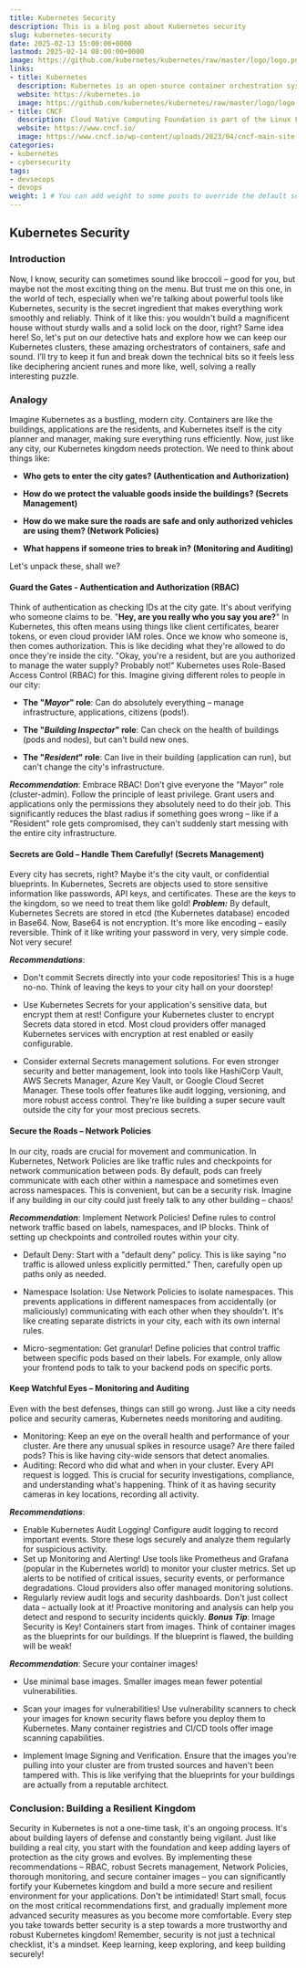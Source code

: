 ```yaml
---
title: Kubernetes Security
description: This is a blog post about Kubernetes security
slug: kubernetes-security 
date: 2025-02-13 15:00:00+0000
lastmod: 2025-02-14 08:00:00+0000
image: https://github.com/kubernetes/kubernetes/raw/master/logo/logo.png
links:
- title: Kubernetes
  description: Kubernetes is an open-source container orchestration system.
  website: https://kubernetes.io
  image: https://github.com/kubernetes/kubernetes/raw/master/logo/logo.png
- title: CNCF
  description: Cloud Native Computing Foundation is part of the Linux Foundation
  website: https://www.cncf.io/
  image: https://www.cncf.io/wp-content/uploads/2023/04/cncf-main-site-logo.svg
categories:
- kubernetes
- cybersecurity
tags:
- devsecops
- devops
weight: 1 # You can add weight to some posts to override the default sorting (date descending)
--- 
```


## Kubernetes Security

### Introduction

Now, I know, security can sometimes sound like broccoli – good for you, but maybe not the most exciting thing on the menu. But trust me on this one, in the world of tech, especially when we're talking about powerful tools like Kubernetes, security is the secret ingredient that makes everything work smoothly and reliably. Think of it like this: you wouldn't build a magnificent house without sturdy walls and a solid lock on the door, right? Same idea here!
So, let's put on our detective hats and explore how we can keep our Kubernetes clusters, these amazing orchestrators of containers, safe and sound. I’ll try to keep it fun and break down the technical bits so it feels less like deciphering ancient runes and more like, well, solving a really interesting puzzle.

### Analogy

Imagine Kubernetes as a bustling, modern city. Containers are like the buildings, applications are the residents, and Kubernetes itself is the city planner and manager, making sure everything runs efficiently. Now, just like any city, our Kubernetes kingdom needs protection. We need to think about things like:

- **Who gets to enter the city gates? (Authentication and Authorization)**

- **How do we protect the valuable goods inside the buildings? (Secrets Management)**

- **How do we make sure the roads are safe and only authorized vehicles are using them? (Network Policies)**

- **What happens if someone tries to break in? (Monitoring and Auditing)**

Let's unpack these, shall we?

#### Guard the Gates - Authentication and Authorization (RBAC)

Think of authentication as checking IDs at the city gate. It's about verifying who someone claims to be. "**Hey, are you really who you say you are?**" In Kubernetes, this often means using things like client certificates, bearer tokens, or even cloud provider IAM roles.
Once we know who someone is, then comes authorization. This is like deciding what they're allowed to do once they're inside the city. "Okay, you're a resident, but are you authorized to manage the water supply? Probably not!"
Kubernetes uses Role-Based Access Control (RBAC) for this. Imagine giving different roles to people in our city:

- **The "*Mayor*" role**: Can do absolutely everything – manage infrastructure, applications, citizens (pods!).

- **The "*Building Inspector*" role**: Can check on the health of buildings (pods and nodes), but can't build new ones.

- **The "*Resident*" role**: Can live in their building (application can run), but can't change the city's infrastructure.

***Recommendation***: Embrace RBAC! Don't give everyone the "Mayor" role (cluster-admin). Follow the principle of least privilege. Grant users and applications only the permissions they absolutely need to do their job. This significantly reduces the blast radius if something goes wrong – like if a "Resident" role gets compromised, they can't suddenly start messing with the entire city infrastructure.

#### Secrets are Gold – Handle Them Carefully! (Secrets Management)

Every city has secrets, right? Maybe it's the city vault, or confidential blueprints. In Kubernetes, Secrets are objects used to store sensitive information like passwords, API keys, and certificates. These are the keys to the kingdom, so we need to treat them like gold!
***Problem:*** By default, Kubernetes Secrets are stored in etcd (the Kubernetes database) encoded in Base64. Now, Base64 is not encryption. It's more like encoding – easily reversible. Think of it like writing your password in very, very simple code. Not very secure!

***Recommendations***:

- Don't commit Secrets directly into your code repositories! This is a huge no-no. Think of leaving the keys to your city hall on your doorstep!

- Use Kubernetes Secrets for your application's sensitive data, but encrypt them at rest! Configure your Kubernetes cluster to encrypt Secrets data stored in etcd. Most cloud providers offer managed Kubernetes services with encryption at rest enabled or easily configurable.

- Consider external Secrets management solutions. For even stronger security and better management, look into tools like HashiCorp Vault, AWS Secrets Manager, Azure Key Vault, or Google Cloud Secret Manager. These tools offer features like audit logging, versioning, and more robust access control. They're like building a super secure vault outside the city for your most precious secrets.

#### Secure the Roads – Network Policies

In our city, roads are crucial for movement and communication. In Kubernetes, Network Policies are like traffic rules and checkpoints for network communication between pods. By default, pods can freely communicate with each other within a namespace and sometimes even across namespaces. This is convenient, but can be a security risk. Imagine if any building in our city could just freely talk to any other building – chaos!

***Recommendation***: Implement Network Policies! Define rules to control network traffic based on labels, namespaces, and IP blocks. Think of setting up checkpoints and controlled routes within your city.

- Default Deny: Start with a "default deny" policy. This is like saying "no traffic is allowed unless explicitly permitted." Then, carefully open up paths only as needed.

- Namespace Isolation: Use Network Policies to isolate namespaces. This prevents applications in different namespaces from accidentally (or maliciously) communicating with each other when they shouldn't. It's like creating separate districts in your city, each with its own internal rules.

- Micro-segmentation: Get granular! Define policies that control traffic between specific pods based on their labels. For example, only allow your frontend pods to talk to your backend pods on specific ports.

#### Keep Watchful Eyes – Monitoring and Auditing

Even with the best defenses, things can still go wrong. Just like a city needs police and security cameras, Kubernetes needs monitoring and auditing.

- Monitoring: Keep an eye on the overall health and performance of your cluster. Are there any unusual spikes in resource usage? Are there failed pods? This is like having city-wide sensors that detect anomalies.
- Auditing: Record who did what and when in your cluster. Every API request is logged. This is crucial for security investigations, compliance, and understanding what's happening. Think of it as having security cameras in key locations, recording all activity.

***Recommendations***:

- Enable Kubernetes Audit Logging! Configure audit logging to record important events. Store these logs securely and analyze them regularly for suspicious activity.
- Set up Monitoring and Alerting! Use tools like Prometheus and Grafana (popular in the Kubernetes world) to monitor your cluster metrics. Set up alerts to be notified of critical issues, security events, or performance degradations. Cloud providers also offer managed monitoring solutions.
- Regularly review audit logs and security dashboards. Don't just collect data – actually look at it! Proactive monitoring and analysis can help you detect and respond to security incidents quickly.
***Bonus Tip***: Image Security is Key!
Containers start from images. Think of container images as the blueprints for our buildings. If the blueprint is flawed, the building will be weak!

***Recommendation***: Secure your container images!

- Use minimal base images. Smaller images mean fewer potential vulnerabilities.

- Scan your images for vulnerabilities! Use vulnerability scanners to check your images for known security flaws before you deploy them to Kubernetes. Many container registries and CI/CD tools offer image scanning capabilities.

- Implement Image Signing and Verification. Ensure that the images you're pulling into your cluster are from trusted sources and haven't been tampered with. This is like verifying that the blueprints for your buildings are actually from a reputable architect.

### Conclusion: Building a Resilient Kingdom

Security in Kubernetes is not a one-time task, it's an ongoing process. It's about building layers of defense and constantly being vigilant. Just like building a real city, you start with the foundation and keep adding layers of protection as the city grows and evolves.
By implementing these recommendations – RBAC, robust Secrets management, Network Policies, thorough monitoring, and secure container images – you can significantly fortify your Kubernetes kingdom and build a more secure and resilient environment for your applications.
Don't be intimidated! Start small, focus on the most critical recommendations first, and gradually implement more advanced security measures as you become more comfortable. Every step you take towards better security is a step towards a more trustworthy and robust Kubernetes kingdom! Remember, security is not just a technical checklist, it's a mindset. Keep learning, keep exploring, and keep building securely!
